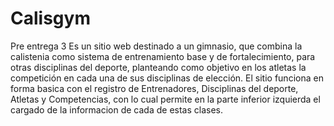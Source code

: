 # Calisgym
Pre entrega 3
Es un sitio web destinado a un gimnasio, que combina la calistenia como sistema de entrenamiento base y de fortalecimiento, para otras disciplinas del deporte, planteando como objetivo en los atletas la competición en cada una de sus disciplinas de elección. El sitio funciona en forma basica con el registro de Entrenadores, Disciplinas del deporte, Atletas y Competencias, con lo cual permite en la parte inferior izquierda el cargado de la informacion de cada de estas clases. 
